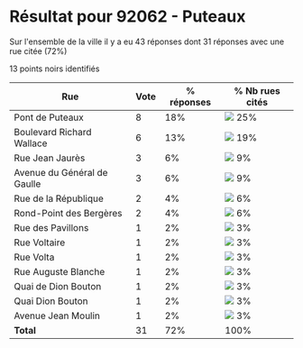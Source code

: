 # Résultat pour 92062 - Puteaux

Sur l'ensemble de la ville il y a eu 43 réponses dont 31 réponses avec une rue citée (72%)

13 points noirs identifiés

| Rue | Vote | % réponses | % Nb rues cités|
|-----|------|------------|----------------|
| Pont de Puteaux | 8 | 18% | <img src="../../img/bar_25.gif" />&nbsp;25%|
| Boulevard Richard Wallace | 6 | 13% | <img src="../../img/bar_19.gif" />&nbsp;19%|
| Rue Jean Jaurès | 3 | 6% | <img src="../../img/bar_9.gif" />&nbsp;9%|
| Avenue du Général de Gaulle | 3 | 6% | <img src="../../img/bar_9.gif" />&nbsp;9%|
| Rue de la République | 2 | 4% | <img src="../../img/bar_6.gif" />&nbsp;6%|
| Rond-Point des Bergères | 2 | 4% | <img src="../../img/bar_6.gif" />&nbsp;6%|
| Rue des Pavillons | 1 | 2% | <img src="../../img/bar_3.gif" />&nbsp;3%|
| Rue Voltaire | 1 | 2% | <img src="../../img/bar_3.gif" />&nbsp;3%|
| Rue Volta | 1 | 2% | <img src="../../img/bar_3.gif" />&nbsp;3%|
| Rue Auguste Blanche | 1 | 2% | <img src="../../img/bar_3.gif" />&nbsp;3%|
| Quai de Dion Bouton | 1 | 2% | <img src="../../img/bar_3.gif" />&nbsp;3%|
| Quai Dion Bouton | 1 | 2% | <img src="../../img/bar_3.gif" />&nbsp;3%|
| Avenue Jean Moulin | 1 | 2% | <img src="../../img/bar_3.gif" />&nbsp;3%|
| **Total** | 31 | 72% | 100%|
